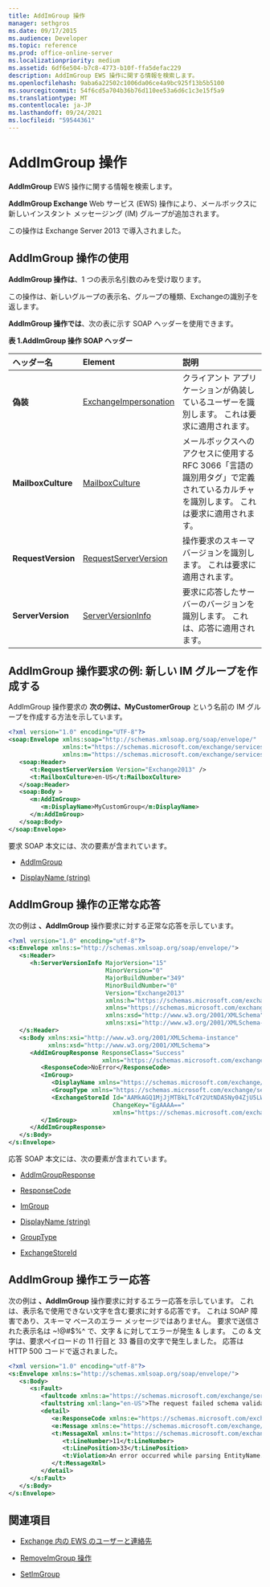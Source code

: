 ```yaml
---
title: AddImGroup 操作
manager: sethgros
ms.date: 09/17/2015
ms.audience: Developer
ms.topic: reference
ms.prod: office-online-server
ms.localizationpriority: medium
ms.assetid: 6df6e504-b7c8-4773-b10f-ffa5defac229
description: AddImGroup EWS 操作に関する情報を検索します。
ms.openlocfilehash: 9aba6a22502c1006da06ce4a9bc925f13b5b5100
ms.sourcegitcommit: 54f6cd5a704b36b76d110ee53a6d6c1c3e15f5a9
ms.translationtype: MT
ms.contentlocale: ja-JP
ms.lasthandoff: 09/24/2021
ms.locfileid: "59544361"
---
```

# <a name="addimgroup-operation"></a>AddImGroup 操作

**AddImGroup** EWS 操作に関する情報を検索します。 
  
**AddImGroup Exchange** Web サービス (EWS) 操作により、メールボックスに新しいインスタント メッセージング (IM) グループが追加されます。 
  
この操作は Exchange Server 2013 で導入されました。
  
## <a name="using-the-addimgroup-operation"></a>AddImGroup 操作の使用

**AddImGroup 操作は**、1 つの表示名引数のみを受け取ります。 
  
この操作は、新しいグループの表示名、グループの種類、Exchangeの識別子を返します。
  
**AddImGroup 操作では**、次の表に示す SOAP ヘッダーを使用できます。 
  
**表 1.AddImGroup 操作 SOAP ヘッダー**

|**ヘッダー名**|**Element**|**説明**|
|:-----|:-----|:-----|
|**偽装** <br/> |[ExchangeImpersonation](exchangeimpersonation.md) <br/> |クライアント アプリケーションが偽装しているユーザーを識別します。 これは要求に適用されます。  <br/> |
|**MailboxCulture** <br/> |[MailboxCulture](mailboxculture.md) <br/> |メールボックスへのアクセスに使用する RFC 3066「言語の識別用タグ」で定義されているカルチャを識別します。 これは要求に適用されます。  <br/> |
|**RequestVersion** <br/> |[RequestServerVersion](requestserverversion.md) <br/> |操作要求のスキーマ バージョンを識別します。 これは要求に適用されます。  <br/> |
|**ServerVersion** <br/> |[ServerVersionInfo](serverversioninfo.md) <br/> |要求に応答したサーバーのバージョンを識別します。 これは、応答に適用されます。  <br/> |
   
## <a name="addimgroup-operation-request-example-create-a-new-im-group"></a>AddImGroup 操作要求の例: 新しい IM グループを作成する

AddImGroup 操作要求の **次の例は、MyCustomerGroup** という名前の IM グループを作成する方法を示しています。 
  
```XML
<?xml version="1.0" encoding="UTF-8"?>
<soap:Envelope xmlns:soap="http://schemas.xmlsoap.org/soap/envelope/"
               xmlns:t="https://schemas.microsoft.com/exchange/services/2006/types"
               xmlns:m="https://schemas.microsoft.com/exchange/services/2006/messages">
   <soap:Header>
      <t:RequestServerVersion Version="Exchange2013" />
      <t:MailboxCulture>en-US</t:MailboxCulture>
   </soap:Header>
   <soap:Body >
      <m:AddImGroup>
         <m:DisplayName>MyCustomGroup</m:DisplayName>
      </m:AddImGroup>
   </soap:Body>
</soap:Envelope>
```

要求 SOAP 本文には、次の要素が含まれています。
  
- [AddImGroup](addimgroup.md)
    
- [DisplayName (string)](displayname-string.md)
    
## <a name="successful-addimgroup-operation-response"></a>AddImGroup 操作の正常な応答

次の例は **、AddImGroup** 操作要求に対する正常な応答を示しています。 
  
```XML
<?xml version="1.0" encoding="utf-8"?>
<s:Envelope xmlns:s="http://schemas.xmlsoap.org/soap/envelope/">
   <s:Header>
      <h:ServerVersionInfo MajorVersion="15"
                           MinorVersion="0"
                           MajorBuildNumber="349"
                           MinorBuildNumber="0"
                           Version="Exchange2013"
                           xmlns:h="https://schemas.microsoft.com/exchange/services/2006/types"
                           xmlns="https://schemas.microsoft.com/exchange/services/2006/types"
                           xmlns:xsd="http://www.w3.org/2001/XMLSchema"
                           xmlns:xsi="http://www.w3.org/2001/XMLSchema-instance"/>
   </s:Header>
   <s:Body xmlns:xsi="http://www.w3.org/2001/XMLSchema-instance"
           xmlns:xsd="http://www.w3.org/2001/XMLSchema">
      <AddImGroupResponse ResponseClass="Success"
                          xmlns="https://schemas.microsoft.com/exchange/services/2006/messages">
         <ResponseCode>NoError</ResponseCode>
         <ImGroup>
            <DisplayName xmlns="https://schemas.microsoft.com/exchange/services/2006/types">MyCustomGroup</DisplayName>
            <GroupType xmlns="https://schemas.microsoft.com/exchange/services/2006/types">IPM.DistList.MOC.UserGroup</GroupType>
            <ExchangeStoreId Id="AAMkAGQ1MjJjMTBkLTc4Y2UtNDA5Ny04ZjU5LWI3MAAA="
                             ChangeKey="EgAAAA=="
                             xmlns="https://schemas.microsoft.com/exchange/services/2006/types"/>
         </ImGroup>
      </AddImGroupResponse>
   </s:Body>
</s:Envelope>
```

応答 SOAP 本文には、次の要素が含まれています。
  
- [AddImGroupResponse](addimgroupresponse.md)
    
- [ResponseCode](responsecode.md)
    
- [ImGroup](imgroup.md)
    
- [DisplayName (string)](displayname-string.md)
    
- [GroupType](grouptype.md)
    
- [ExchangeStoreId](exchangestoreid.md)
    
## <a name="addimgroup-operation-error-response"></a>AddImGroup 操作エラー応答

次の例は **、AddImGroup** 操作要求に対するエラー応答を示しています。 これは、表示名で使用できない文字を含む要求に対する応答です。 これは SOAP 障害であり、スキーマ ベースのエラー メッセージではありません。 要求で送信された表示名は ~!@#$%^ で、文字 &amp; に対してエラーが発生 &amp; します。 この &amp; 文字は、要求ペイロードの 11 行目と 33 番目の文字で発生しました。 応答は HTTP 500 コードで返されました。 
  
```XML
<?xml version="1.0" encoding="utf-8"?>
<s:Envelope xmlns:s="http://schemas.xmlsoap.org/soap/envelope/">
   <s:Body>
      <s:Fault>
         <faultcode xmlns:a="https://schemas.microsoft.com/exchange/services/2006/types">a:ErrorSchemaValidation</faultcode>
         <faultstring xml:lang="en-US">The request failed schema validation: An error occurred while parsing EntityName. Line 11, position 33.</faultstring>
         <detail>
            <e:ResponseCode xmlns:e="https://schemas.microsoft.com/exchange/services/2006/errors">ErrorSchemaValidation</e:ResponseCode>
            <e:Message xmlns:e="https://schemas.microsoft.com/exchange/services/2006/errors">The request failed schema validation.</e:Message>
            <t:MessageXml xmlns:t="https://schemas.microsoft.com/exchange/services/2006/types">
               <t:LineNumber>11</t:LineNumber>
               <t:LinePosition>33</t:LinePosition>
               <t:Violation>An error occurred while parsing EntityName. Line 11, position 33.</t:Violation>
            </t:MessageXml>
         </detail>
      </s:Fault>
   </s:Body>
</s:Envelope>
```

## <a name="see-also"></a>関連項目

- [Exchange 内の EWS のユーザーと連絡先](https://msdn.microsoft.com/library/043c33be-a0d1-4bad-a840-85715eda4813%28Office.15%29.aspx)
    
- [RemoveImGroup 操作](removeimgroup-operation.md)
    
- [SetImGroup](setimgroup.md)
    

